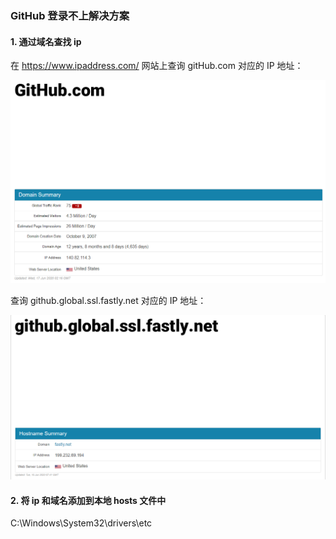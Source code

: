 ### GitHub 登录不上解决方案

#### 1. 通过域名查找 ip

 在 https://www.ipaddress.com/ 网站上查询 gitHub.com 对应的 IP 地址：

![](../images/20200617110229.png)

查询 github.global.ssl.fastly.net 对应的 IP 地址：

![](../images/20200617110054.png)

#### 2. 将 ip 和域名添加到本地 hosts 文件中

C:\Windows\System32\drivers\etc